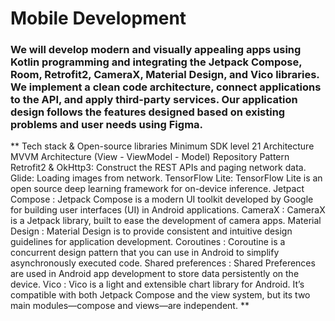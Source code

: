 # Mobile Development
### We will develop modern and visually appealing apps using Kotlin programming and integrating the Jetpack Compose, Room, Retrofit2, CameraX, Material Design, and Vico libraries. We implement a clean code architecture, connect applications to the API, and apply third-party services. Our application design follows the features designed based on existing problems and user needs using Figma.

**
Tech stack & Open-source libraries
Minimum SDK level 21
Architecture MVVM Architecture (View - ViewModel - Model) Repository Pattern
Retrofit2 & OkHttp3: Construct the REST APIs and paging network data.
Glide: Loading images from network.
TensorFlow Lite: TensorFlow Lite is an open source deep learning framework for on-device inference.
Jetpact Compose : Jetpack Compose is a modern UI toolkit developed by Google for building user interfaces (UI) in Android applications.
CameraX : CameraX is a Jetpack library, built to ease the development of camera apps.
Material Design : Material Design is to provide consistent and intuitive design guidelines for application development.
Coroutines : Coroutine is a concurrent design pattern that you can use in Android to simplify asynchronously executed code.
Shared preferences : Shared Preferences are used in Android app development to store data persistently on the device.
Vico : Vico is a light and extensible chart library for Android. It’s compatible with both Jetpack Compose and the view system, but its two main modules—compose and views—are independent.
**

